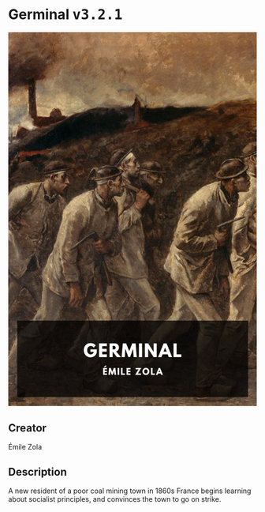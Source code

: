 
# Germinal <kbd>v3.2.1</kbd>

<center>
  <img src="./cover-1024.jpg"/>
</center>

## Creator
Émile Zola

## Description
A new resident of a poor coal mining town in 1860s France begins learning about socialist principles, and convinces the town to go on strike.
